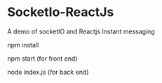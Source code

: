 # SocketIo-ReactJs
A demo of socketIO and Reactjs Instant messaging

npm install

npm start (for front end)

node index.js (for back end)
